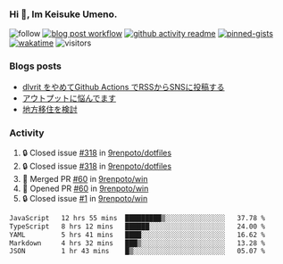 ### Hi 👋, Im Keisuke Umeno.

<!--
**9renpoto/9renpoto** is a ✨ _special_ ✨ repository because its `README.md` (this file) appears on your GitHub profile.

Here are some ideas to get you started:

- 🔭 I’m currently working on ...
- 🌱 I’m currently learning ...
- 👯 I’m looking to collaborate on ...
- 🤔 I’m looking for help with ...
- 💬 Ask me about ...
- 📫 How to reach me: ...
- 😄 Pronouns: ...
- ⚡ Fun fact: ...
-->

![follow](https://img.shields.io/github/followers/9renpoto?label=Follow&style=social)
[![blog post workflow](https://github.com/9renpoto/9renpoto/actions/workflows/blog.yml/badge.svg)](https://github.com/9renpoto/9renpoto/actions/workflows/blog.yml)
[![github activity readme](https://github.com/9renpoto/9renpoto/actions/workflows/activity.yml/badge.svg)](https://github.com/9renpoto/9renpoto/actions/workflows/activity.yml)
[![pinned-gists](https://github.com/9renpoto/9renpoto/actions/workflows/pin-gist.yml/badge.svg)](https://github.com/9renpoto/9renpoto/actions/workflows/pin-gist.yml)
[![wakatime](https://github.com/9renpoto/9renpoto/actions/workflows/waka-readme-status.yml/badge.svg)](https://github.com/9renpoto/9renpoto/actions/workflows/waka-readme-status.yml)
![visitors](https://komarev.com/ghpvc/?username=9renpoto&label=Profile%20views&color=0e75b6&style=flat)

### Blogs posts

<!-- BLOG-POST-LIST:START -->
- [dlvrit をやめてGithub Actions でRSSからSNSに投稿する](https://9renpoto.win/entry/2023/11/12/dlvrit-to-gh-actions)
- [アウトプットに悩んでます](https://9renpoto.win/entry/2023/11/11/technology-to-limit-input)
- [地方移住を検討](https://9renpoto.win/entry/2023/09/09/migration-plan)
<!-- BLOG-POST-LIST:END -->

### Activity

<!--START_SECTION:activity-->
1. 🔒 Closed issue [#318](https://github.com/9renpoto/dotfiles/issues/318) in [9renpoto/dotfiles](https://github.com/9renpoto/dotfiles)
2. 🔒 Closed issue [#318](https://github.com/9renpoto/dotfiles/issues/318) in [9renpoto/dotfiles](https://github.com/9renpoto/dotfiles)
3. 🎉 Merged PR [#60](https://github.com/9renpoto/win/pull/60) in [9renpoto/win](https://github.com/9renpoto/win)
4. 💪 Opened PR [#60](https://github.com/9renpoto/win/pull/60) in [9renpoto/win](https://github.com/9renpoto/win)
5. 🔒 Closed issue [#1](https://github.com/9renpoto/win/issues/1) in [9renpoto/win](https://github.com/9renpoto/win)
<!--END_SECTION:activity-->

<!--START_SECTION:waka-->

```txt
JavaScript   12 hrs 55 mins  █████████▒░░░░░░░░░░░░░░░   37.78 %
TypeScript   8 hrs 12 mins   ██████░░░░░░░░░░░░░░░░░░░   24.00 %
YAML         5 hrs 41 mins   ████░░░░░░░░░░░░░░░░░░░░░   16.62 %
Markdown     4 hrs 32 mins   ███▒░░░░░░░░░░░░░░░░░░░░░   13.28 %
JSON         1 hr 43 mins    █▒░░░░░░░░░░░░░░░░░░░░░░░   05.07 %
```

<!--END_SECTION:waka-->
